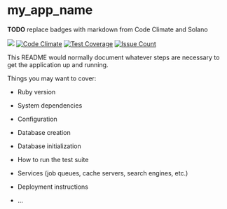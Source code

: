 # my_app_name

**TODO** replace badges with markdown from Code Climate and Solano

[![](https://ci.solanolabs.com:443/caengineyarddev/REPLACE_WITH_BUILD_BAGDE)](https://ci.solanolabs.com:443/caengineyarddev/my_app_name/suites/REPLACE_WITH_SUITE)
[![Code Climate](https://codeclimate.cb.com/REPLACE_WITH_BADGE/gpa.svg)](https://codeclimate.cb.com/REPLACE_WITH_BADGE/feed)
[![Test Coverage](https://codeclimate.cb.com/REPLACE_WITH_BADGE/coverage.svg)](https://codeclimate.cb.com/REPLACE_WITH_BADGE/coverage)
[![Issue Count](https://codeclimate.cb.com/REPLACE_WITH_BADGE/issue_count.svg)](https://codeclimate.cb.com/REPLACE_WITH_BADGE/feed)

This README would normally document whatever steps are necessary to get the
application up and running.

Things you may want to cover:

* Ruby version

* System dependencies

* Configuration

* Database creation

* Database initialization

* How to run the test suite

* Services (job queues, cache servers, search engines, etc.)

* Deployment instructions

* ...
